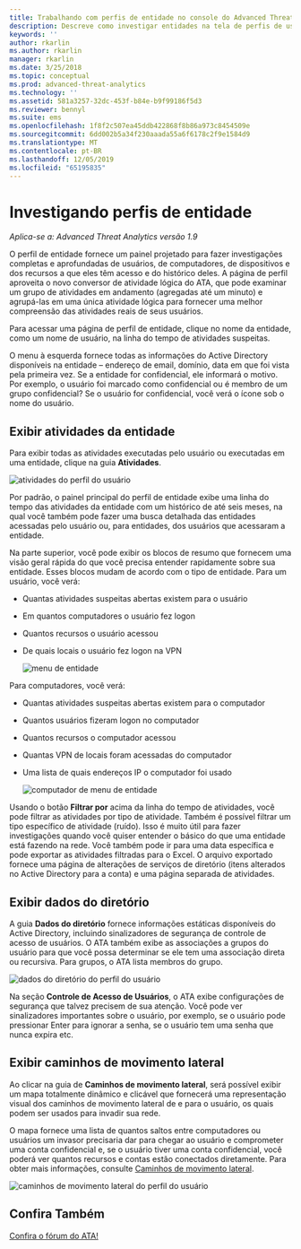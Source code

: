 ```yaml
---
title: Trabalhando com perfis de entidade no console do Advanced Threat Analytics | Microsoft Docs
description: Descreve como investigar entidades na tela de perfis de usuários no console do ATA
keywords: ''
author: rkarlin
ms.author: rkarlin
manager: rkarlin
ms.date: 3/25/2018
ms.topic: conceptual
ms.prod: advanced-threat-analytics
ms.technology: ''
ms.assetid: 581a3257-32dc-453f-b84e-b9f99186f5d3
ms.reviewer: bennyl
ms.suite: ems
ms.openlocfilehash: 1f8f2c507ea45ddb422868f8b86a973c8454509e
ms.sourcegitcommit: 6dd002b5a34f230aaada55a6f6178c2f9e1584d9
ms.translationtype: MT
ms.contentlocale: pt-BR
ms.lasthandoff: 12/05/2019
ms.locfileid: "65195835"
---
```

# <a name="investigating-entity-profiles"></a>Investigando perfis de entidade


*Aplica-se a: Advanced Threat Analytics versão 1.9*

O perfil de entidade fornece um painel projetado para fazer investigações completas e aprofundadas de usuários, de computadores, de dispositivos e dos recursos a que eles têm acesso e do histórico deles. A página de perfil aproveita o novo conversor de atividade lógica do ATA, que pode examinar um grupo de atividades em andamento (agregadas até um minuto) e agrupá-las em uma única atividade lógica para fornecer uma melhor compreensão das atividades reais de seus usuários.

Para acessar uma página de perfil de entidade, clique no nome da entidade, como um nome de usuário, na linha do tempo de atividades suspeitas.

O menu à esquerda fornece todas as informações do Active Directory disponíveis na entidade – endereço de email, domínio, data em que foi vista pela primeira vez. Se a entidade for confidencial, ele informará o motivo. Por exemplo, o usuário foi marcado como confidencial ou é membro de um grupo confidencial?
Se o usuário for confidencial, você verá o ícone sob o nome do usuário.

## <a name="view-entity-activities"></a>Exibir atividades da entidade

Para exibir todas as atividades executadas pelo usuário ou executadas em uma entidade, clique na guia **Atividades**. 

 ![atividades do perfil do usuário](media/user-profile-activities.png)

Por padrão, o painel principal do perfil de entidade exibe uma linha do tempo das atividades da entidade com um histórico de até seis meses, na qual você também pode fazer uma busca detalhada das entidades acessadas pelo usuário ou, para entidades, dos usuários que acessaram a entidade.

Na parte superior, você pode exibir os blocos de resumo que fornecem uma visão geral rápida do que você precisa entender rapidamente sobre sua entidade. Esses blocos mudam de acordo com o tipo de entidade. Para um usuário, você verá:
- Quantas atividades suspeitas abertas existem para o usuário
- Em quantos computadores o usuário fez logon
- Quantos recursos o usuário acessou
- De quais locais o usuário fez logon na VPN

  ![menu de entidade](media/entity-menu.png)

Para computadores, você verá:
- Quantas atividades suspeitas abertas existem para o computador
- Quantos usuários fizeram logon no computador
- Quantos recursos o computador acessou
- Quantas VPN de locais foram acessadas do computador
- Uma lista de quais endereços IP o computador foi usado

  ![computador de menu de entidade](media/entity-computer.png)

Usando o botão **Filtrar por** acima da linha do tempo de atividades, você pode filtrar as atividades por tipo de atividade. Também é possível filtrar um tipo específico de atividade (ruído). Isso é muito útil para fazer investigações quando você quiser entender o básico do que uma entidade está fazendo na rede. Você também pode ir para uma data específica e pode exportar as atividades filtradas para o Excel. O arquivo exportado fornece uma página de alterações de serviços de diretório (itens alterados no Active Directory para a conta) e uma página separada de atividades. 

## <a name="view-directory-data"></a>Exibir dados do diretório

A guia **Dados do diretório** fornece informações estáticas disponíveis do Active Directory, incluindo sinalizadores de segurança de controle de acesso de usuários. O ATA também exibe as associações a grupos do usuário para que você possa determinar se ele tem uma associação direta ou recursiva. Para grupos, o ATA lista membros do grupo.

 ![dados do diretório do perfil do usuário](media/user-profile-dir-data.png)

Na seção **Controle de Acesso de Usuários**, o ATA exibe configurações de segurança que talvez precisem de sua atenção. Você pode ver sinalizadores importantes sobre o usuário, por exemplo, se o usuário pode pressionar Enter para ignorar a senha, se o usuário tem uma senha que nunca expira etc. 

## <a name="view-lateral-movement-paths"></a>Exibir caminhos de movimento lateral

Ao clicar na guia de **Caminhos de movimento lateral**, será possível exibir um mapa totalmente dinâmico e clicável que fornecerá uma representação visual dos caminhos de movimento lateral de e para o usuário, os quais podem ser usados para invadir sua rede.

O mapa fornece uma lista de quantos saltos entre computadores ou usuários um invasor precisaria dar para chegar ao usuário e comprometer uma conta confidencial e, se o usuário tiver uma conta confidencial, você poderá ver quantos recursos e contas estão conectados diretamente. Para obter mais informações, consulte [Caminhos de movimento lateral](use-case-lateral-movement-path.md). 

 ![caminhos de movimento lateral do perfil do usuário](media/user-profile-lateral-movement-paths.png)


## <a name="see-also"></a>Confira Também
[Confira o fórum do ATA!](https://social.technet.microsoft.com/Forums/security/home?forum=mata)
